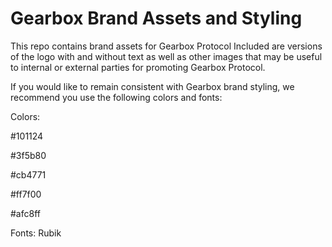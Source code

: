 # Gearbox Brand Assets and Styling
This repo contains brand assets for Gearbox Protocol
Included are versions of the logo with and without text as well as other images that may be useful to internal or external parties for promoting Gearbox Protocol.

If you would like to remain consistent with Gearbox brand styling, we recommend you use the following colors and fonts:

Colors:

#101124

#3f5b80

#cb4771

#ff7f00

#afc8ff

Fonts:
Rubik
